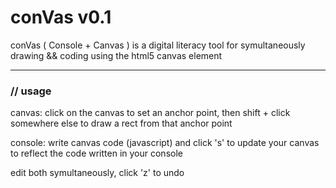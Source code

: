 conVas v0.1
===========

conVas ( Console + Canvas ) is a digital literacy tool for symultaneously drawing && coding using the html5 canvas element

* * * * 

### // usage ####


canvas: click on the canvas to set an anchor point, then shift + click somewhere else to draw a rect from that anchor point

console: write canvas code (javascript) and click 's' to update your canvas to reflect the code written in your console

edit both symultaneously, click 'z' to undo 

